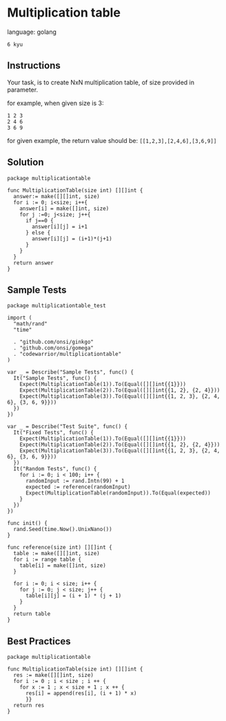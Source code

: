 # Multiplication table

language: golang

`6 kyu`

## Instructions
Your task, is to create NxN multiplication table, of size provided in parameter.

for example, when given size is 3:

```
1 2 3
2 4 6
3 6 9
```

for given example, the return value should be: `[[1,2,3],[2,4,6],[3,6,9]]`

## Solution

```golang
package multiplicationtable

func MultiplicationTable(size int) [][]int {
  answer:= make([][]int, size)
  for i := 0; i<size; i++{ 
    answer[i] = make([]int, size)
    for j :=0; j<size; j++{
      if j==0 {
        answer[i][j] = i+1
      } else {
        answer[i][j] = (i+1)*(j+1)
      }
    }
  }
  return answer
}
```

## Sample Tests

```
package multiplicationtable_test

import (
  "math/rand"
  "time"

  . "github.com/onsi/ginkgo"
  . "github.com/onsi/gomega"
  . "codewarrior/multiplicationtable"
)

var _ = Describe("Sample Tests", func() {
  It("Sample Tests", func() {
    Expect(MultiplicationTable(1)).To(Equal([][]int{{1}}))
    Expect(MultiplicationTable(2)).To(Equal([][]int{{1, 2}, {2, 4}}))
    Expect(MultiplicationTable(3)).To(Equal([][]int{{1, 2, 3}, {2, 4, 6}, {3, 6, 9}}))
  })
})

var _ = Describe("Test Suite", func() {
  It("Fixed Tests", func() {
    Expect(MultiplicationTable(1)).To(Equal([][]int{{1}}))
    Expect(MultiplicationTable(2)).To(Equal([][]int{{1, 2}, {2, 4}}))
    Expect(MultiplicationTable(3)).To(Equal([][]int{{1, 2, 3}, {2, 4, 6}, {3, 6, 9}}))
  })
  It("Random Tests", func() {
    for i := 0; i < 100; i++ {
      randomInput := rand.Intn(99) + 1 
      expected := reference(randomInput)
      Expect(MultiplicationTable(randomInput)).To(Equal(expected))
    }
  })
})

func init() {
  rand.Seed(time.Now().UnixNano())
}

func reference(size int) [][]int {
  table := make([][]int, size)
  for i := range table {
    table[i] = make([]int, size)
  }

  for i := 0; i < size; i++ {
    for j := 0; j < size; j++ {
      table[i][j] = (i + 1) * (j + 1)
    }
  }
  return table
}
```

## Best Practices

```golang
package multiplicationtable

func MultiplicationTable(size int) [][]int {
  res := make([][]int, size)
  for i := 0 ; i < size ; i ++ {
    for x := 1 ; x < size + 1 ; x ++ {
      res[i] = append(res[i], (i + 1) * x)
      }}
  return res
}
```
